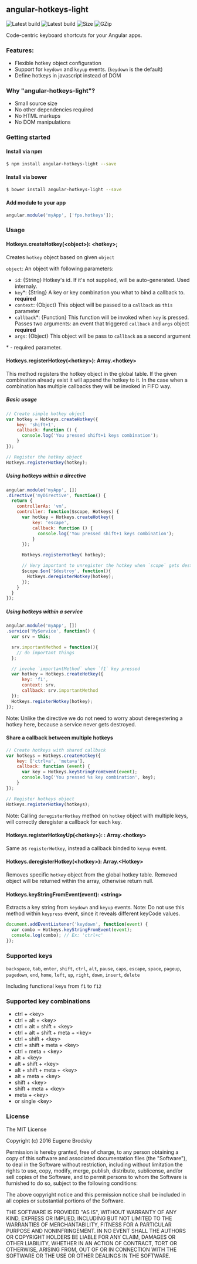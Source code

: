 ## angular-hotkeys-light
![Latest build](https://img.shields.io/badge/latest-v1.0.2-brightgreen.svg)
![Latest build](https://travis-ci.org/fupslot/angular-hotkeys-light.svg?branch=master)
![Size](https://img.shields.io/badge/size-4.04kb-green.svg)
![GZip](https://img.shields.io/badge/gzip-1.47kb-brightgreen.svg)

Code-centric keyboard shortcuts for your Angular apps.

### Features:
* Flexible hotkey object configuration
* Support for `keydown` and `keyup` events. (`keydown` is the default)
* Define hotkeys in javascript instead of DOM

### Why "angular-hotkeys-light"?
* Small source size
* No other dependencies required
* No HTML markups
* No DOM manipulations

### Getting started

#### Install via npm
```bash
$ npm install angular-hotkeys-light --save
```

#### Install via bower
```bash
$ bower install angular-hotkeys-light --save
```

#### Add module to your app

```js
angular.module('myApp', ['fps.hotkeys']);
```

### Usage

#### Hotkeys.createHotkey(\<object\>): \<hotkey\>;

Creates `hotkey` object based on given `object`

`object`: An object with following parameters:

* `id`: {String} Hotkey's id. If it's not supplied, will be auto-generated. Used internaly.
* `key`\*: {String} A key or key combination you what to bind a callback to. **required**
* `context`: {Object} This object will be passed to a `callback` as `this` parameter
* `callback`\*: {Function} This function will be invoked when `key` is pressed. Passes two arguments: an event that triggered `callback` and `args` object **required**
* `args`: {Object} This object will be pass to `callback` as a second argument

\* - required parameter.


#### Hotkeys.registerHotkey(\<hotkey\>): Array.\<hotkey\>
This method registers the hotkey object in the global table. If the given combination already exist it will append the hotkey to it. In the case when a combination has multiple callbacks they will be invoked in FIFO way.

##### Basic usage

```js
// Create simple hotkey object
var hotkey = Hotkeys.createHotkey({
    key: 'shift+1',
    callback: function () {
      console.log('You pressed shift+1 keys combination');
    }
});

// Register the hotkey object
Hotkeys.registerHotkey(hotkey);
```

##### Using hotkeys within a directive

```js
angular.module('myApp', [])
.directive('myDirective', function() {
  return {
    controllerAs: 'vm',
    controller: function($scope, Hotkeys) {
      var hotkey = Hotkeys.createHotkey({
          key: 'escape',
          callback: function () {
            console.log('You pressed shift+1 keys combination');
          }
      });

      Hotkeys.registerHotkey( hotkey);

      // Very important to unregister the hotkey when `scope` gets destroyed
      $scope.$on('$destroy', function(){
        Hotkeys.deregisterHotkey(hotkey);
      });
    }
  }
});
```

##### Using hotkeys within a service

```js
angular.module('myApp', [])
.service('MyService', function() {
  var srv = this;

  srv.importantMethod = function(){
    // do important things
  };

  // invoke `importantMethod` when `f1` key pressed
  var hotkey = Hotkeys.createHotkey({
      key: 'f1',
      context: srv,
      callback: srv.importantMethod
  });
  Hotkeys.registerHotkey(hotkey);
});
```

Note: Unlike the directive we do not need to worry about deregestering a hotkey here, because a service never gets destroyed.

#### Share a callback between multiple hotkeys

```js
// Create hotkeys with shared callback
var hotkeys = Hotkeys.createHotkey({
    key: ['ctrl+a', 'meta+a'],
    callback: function (event) {
      var key = Hotkeys.keyStringFromEvent(event);
      console.log('You pressed %s key combination', key);
    }
});

// Register hotkeys object
Hotkeys.registerHotkey(hotkeys);
```

Note: Calling `deregisterHotkey` method on `hotkey` object with multiple keys, will correctly deregister a callback for each key.

#### Hotkeys.registerHotkeyUp(\<hotkey\>): : Array.\<hotkey\>

Same as `registerHotkey`, instead a callback binded to `keyup` event.

#### Hotkeys.deregisterHotkey(\<hotkey\>): Array.\<Hotkey\>

Removes specific `hotkey` object from the global hotkey table. Removed  object will be returned within the array, otherwise return null.

#### Hotkeys.keyStringFromEvent(event): \<string\>
Extracts a key string from `keydown` and `keyup` events. Note: Do not use this method within `keypress` event, since it reveals different keyCode values.

```js
document.addEventListener('keydown', function(event) {
  var combo = Hotkeys.keyStringFromEvent(event);
  console.log(combo); // Ex: 'ctrl+c'
});
```

### Supported keys
`backspace`, `tab`, `enter`, `shift`, `ctrl`, `alt`, `pause`, `caps`, `escape`, `space`, `pageup`, `pagedown`, `end`, `home`, `left`, `up`, `right`, `down`, `insert`, `delete`

Including functional keys from `f1` to `f12`

### Supported key combinations
* ctrl + \<key\>
* ctrl + alt + \<key\>
* ctrl + alt + shift + \<key\>
* ctrl + alt + shift + meta + \<key\>
* ctrl + shift + \<key\>
* ctrl + shift + meta + \<key\>
* ctrl + meta + \<key\>
* alt + \<key\>
* alt + shift + \<key\>
* alt + shift + meta + \<key\>
* alt + meta + \<key\>
* shift + \<key\>
* shift + meta + \<key\>
* meta + \<key\>
* or single \<key\>

### License

The MIT License

Copyright (c) 2016 Eugene Brodsky

Permission is hereby granted, free of charge, to any person obtaining a copy
of this software and associated documentation files (the "Software"), to deal
in the Software without restriction, including without limitation the rights
to use, copy, modify, merge, publish, distribute, sublicense, and/or sell
copies of the Software, and to permit persons to whom the Software is
furnished to do so, subject to the following conditions:

The above copyright notice and this permission notice shall be included in
all copies or substantial portions of the Software.

THE SOFTWARE IS PROVIDED "AS IS", WITHOUT WARRANTY OF ANY KIND, EXPRESS OR
IMPLIED, INCLUDING BUT NOT LIMITED TO THE WARRANTIES OF MERCHANTABILITY,
FITNESS FOR A PARTICULAR PURPOSE AND NONINFRINGEMENT. IN NO EVENT SHALL THE
AUTHORS OR COPYRIGHT HOLDERS BE LIABLE FOR ANY CLAIM, DAMAGES OR OTHER
LIABILITY, WHETHER IN AN ACTION OF CONTRACT, TORT OR OTHERWISE, ARISING FROM,
OUT OF OR IN CONNECTION WITH THE SOFTWARE OR THE USE OR OTHER DEALINGS IN
THE SOFTWARE.